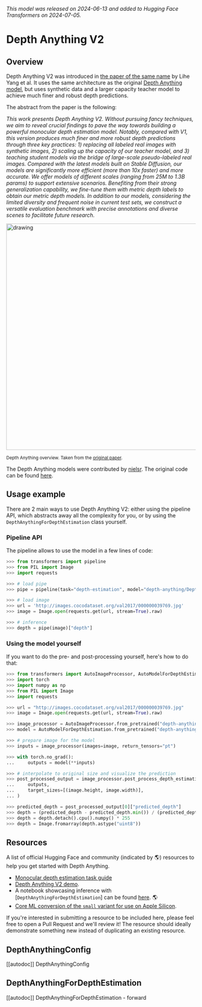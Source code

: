 <!--Copyright 2024 The HuggingFace Team. All rights reserved.

Licensed under the Apache License, Version 2.0 (the "License"); you may not use this file except in compliance with
the License. You may obtain a copy of the License at

http://www.apache.org/licenses/LICENSE-2.0

Unless required by applicable law or agreed to in writing, software distributed under the License is distributed on
an "AS IS" BASIS, WITHOUT WARRANTIES OR CONDITIONS OF ANY KIND, either express or implied. See the License for the
specific language governing permissions and limitations under the License.

⚠️ Note that this file is in Markdown but contain specific syntax for our doc-builder (similar to MDX) that may not be
rendered properly in your Markdown viewer.

-->
*This model was released on 2024-06-13 and added to Hugging Face Transformers on 2024-07-05.*

# Depth Anything V2

## Overview

Depth Anything V2 was introduced in [the paper of the same name](https://huggingface.co/papers/2406.09414) by Lihe Yang et al. It uses the same architecture as the original [Depth Anything model](depth_anything), but uses synthetic data and a larger capacity teacher model to achieve much finer and robust depth predictions.

The abstract from the paper is the following:

*This work presents Depth Anything V2. Without pursuing fancy techniques, we aim to reveal crucial findings to pave the way towards building a powerful monocular depth estimation model. Notably, compared with V1, this version produces much finer and more robust depth predictions through three key practices: 1) replacing all labeled real images with synthetic images, 2) scaling up the capacity of our teacher model, and 3) teaching student models via the bridge of large-scale pseudo-labeled real images. Compared with the latest models built on Stable Diffusion, our models are significantly more efficient (more than 10x faster) and more accurate. We offer models of different scales (ranging from 25M to 1.3B params) to support extensive scenarios. Benefiting from their strong generalization capability, we fine-tune them with metric depth labels to obtain our metric depth models. In addition to our models, considering the limited diversity and frequent noise in current test sets, we construct a versatile evaluation benchmark with precise annotations and diverse scenes to facilitate future research.*

<img src="https://huggingface.co/datasets/huggingface/documentation-images/resolve/main/transformers/model_doc/depth_anything_overview.jpg"
alt="drawing" width="600"/>

<small> Depth Anything overview. Taken from the <a href="https://huggingface.co/papers/2401.10891">original paper</a>.</small>

The Depth Anything models were contributed by [nielsr](https://huggingface.co/nielsr).
The original code can be found [here](https://github.com/DepthAnything/Depth-Anything-V2).

## Usage example

There are 2 main ways to use Depth Anything V2: either using the pipeline API, which abstracts away all the complexity for you, or by using the `DepthAnythingForDepthEstimation` class yourself.

### Pipeline API

The pipeline allows to use the model in a few lines of code:

```python
>>> from transformers import pipeline
>>> from PIL import Image
>>> import requests

>>> # load pipe
>>> pipe = pipeline(task="depth-estimation", model="depth-anything/Depth-Anything-V2-Small-hf")

>>> # load image
>>> url = 'http://images.cocodataset.org/val2017/000000039769.jpg'
>>> image = Image.open(requests.get(url, stream=True).raw)

>>> # inference
>>> depth = pipe(image)["depth"]
```

### Using the model yourself

If you want to do the pre- and post-processing yourself, here's how to do that:

```python
>>> from transformers import AutoImageProcessor, AutoModelForDepthEstimation
>>> import torch
>>> import numpy as np
>>> from PIL import Image
>>> import requests

>>> url = "http://images.cocodataset.org/val2017/000000039769.jpg"
>>> image = Image.open(requests.get(url, stream=True).raw)

>>> image_processor = AutoImageProcessor.from_pretrained("depth-anything/Depth-Anything-V2-Small-hf")
>>> model = AutoModelForDepthEstimation.from_pretrained("depth-anything/Depth-Anything-V2-Small-hf")

>>> # prepare image for the model
>>> inputs = image_processor(images=image, return_tensors="pt")

>>> with torch.no_grad():
...     outputs = model(**inputs)

>>> # interpolate to original size and visualize the prediction
>>> post_processed_output = image_processor.post_process_depth_estimation(
...     outputs,
...     target_sizes=[(image.height, image.width)],
... )

>>> predicted_depth = post_processed_output[0]["predicted_depth"]
>>> depth = (predicted_depth - predicted_depth.min()) / (predicted_depth.max() - predicted_depth.min())
>>> depth = depth.detach().cpu().numpy() * 255
>>> depth = Image.fromarray(depth.astype("uint8"))
```

## Resources

A list of official Hugging Face and community (indicated by 🌎) resources to help you get started with Depth Anything.

- [Monocular depth estimation task guide](../tasks/monocular_depth_estimation)
- [Depth Anything V2 demo](https://huggingface.co/spaces/depth-anything/Depth-Anything-V2).
- A notebook showcasing inference with [`DepthAnythingForDepthEstimation`] can be found [here](https://github.com/NielsRogge/Transformers-Tutorials/blob/master/Depth%20Anything/Predicting_depth_in_an_image_with_Depth_Anything.ipynb). 🌎
- [Core ML conversion of the `small` variant for use on Apple Silicon](https://huggingface.co/apple/coreml-depth-anything-v2-small).

If you're interested in submitting a resource to be included here, please feel free to open a Pull Request and we'll review it! The resource should ideally demonstrate something new instead of duplicating an existing resource.

## DepthAnythingConfig

[[autodoc]] DepthAnythingConfig

## DepthAnythingForDepthEstimation

[[autodoc]] DepthAnythingForDepthEstimation
    - forward